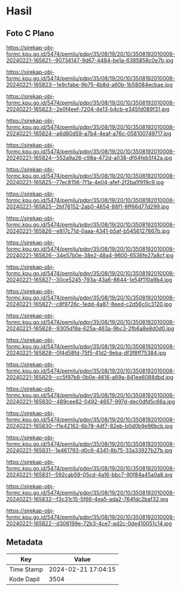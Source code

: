 # Hasil

## Foto C Plano

https://sirekap-obj-formc.kpu.go.id/5474/pemilu/pdpr/35/08/19/20/10/3508192010008-20240221-165821--90734147-9d67-4484-be1a-6385858c0e7b.jpg

https://sirekap-obj-formc.kpu.go.id/5474/pemilu/pdpr/35/08/19/20/10/3508192010008-20240221-165823--1e9cfabe-9b75-4b8d-a60b-1b58084ecbae.jpg

https://sirekap-obj-formc.kpu.go.id/5474/pemilu/pdpr/35/08/19/20/10/3508192010008-20240221-165823--2e0f4eef-7204-4e13-b4cb-e345fd089f31.jpg

https://sirekap-obj-formc.kpu.go.id/5474/pemilu/pdpr/35/08/19/20/10/3508192010008-20240221-165824--a6d80d59-a7b4-4eaf-a76c-058100749717.jpg

https://sirekap-obj-formc.kpu.go.id/5474/pemilu/pdpr/35/08/19/20/10/3508192010008-20240221-165824--552a9a26-c98a-472d-a038-df64feb5f42a.jpg

https://sirekap-obj-formc.kpu.go.id/5474/pemilu/pdpr/35/08/19/20/10/3508192010008-20240221-165825--77ec8156-7f1a-4e04-afef-2f2ba1f919c9.jpg

https://sirekap-obj-formc.kpu.go.id/5474/pemilu/pdpr/35/08/19/20/10/3508192010008-20240221-165825--2bf76152-2ab0-4654-88f1-8ff66d77d299.jpg

https://sirekap-obj-formc.kpu.go.id/5474/pemilu/pdpr/35/08/19/20/10/3508192010008-20240221-165826--e817c71d-0aaa-4341-b5af-b5456127867b.jpg

https://sirekap-obj-formc.kpu.go.id/5474/pemilu/pdpr/35/08/19/20/10/3508192010008-20240221-165826--34e57b0e-38e2-48a4-9600-6536fe27a8cf.jpg

https://sirekap-obj-formc.kpu.go.id/5474/pemilu/pdpr/35/08/19/20/10/3508192010008-20240221-165827--30ce5245-793a-43a6-8644-1e54f110a9b4.jpg

https://sirekap-obj-formc.kpu.go.id/5474/pemilu/pdpr/35/08/19/20/10/3508192010008-20240221-165827--c8f9726c-1edd-4a87-8eed-c2d56c0c3120.jpg

https://sirekap-obj-formc.kpu.go.id/5474/pemilu/pdpr/35/08/19/20/10/3508192010008-20240221-165828--9305d19a-625a-463a-9bc3-2fb6a8e8d0d0.jpg

https://sirekap-obj-formc.kpu.go.id/5474/pemilu/pdpr/35/08/19/20/10/3508192010008-20240221-165828--0f4d58fd-75f5-41d2-9eba-df3f8ff75384.jpg

https://sirekap-obj-formc.kpu.go.id/5474/pemilu/pdpr/35/08/19/20/10/3508192010008-20240221-165829--cc5f97b8-0b0e-4616-a69a-841ee6088dbd.jpg

https://sirekap-obj-formc.kpu.go.id/5474/pemilu/pdpr/35/08/19/20/10/3508192010008-20240221-165830--489cee82-0492-4657-997d-dec0dfd5c66a.jpg

https://sirekap-obj-formc.kpu.go.id/5474/pemilu/pdpr/35/08/19/20/10/3508192010008-20240221-165830--f1e42162-6b78-4df7-82eb-b0d0b9e96bcb.jpg

https://sirekap-obj-formc.kpu.go.id/5474/pemilu/pdpr/35/08/19/20/10/3508192010008-20240221-165831--1e461793-d0c6-4341-8b75-33a33927b27b.jpg

https://sirekap-obj-formc.kpu.go.id/5474/pemilu/pdpr/35/08/19/20/10/3508192010008-20240221-165831--592cab59-05cd-4a16-bbc7-90f84a45a0a8.jpg

https://sirekap-obj-formc.kpu.go.id/5474/pemilu/pdpr/35/08/19/20/10/3508192010008-20240221-165832--f3c31c15-5f66-4ea5-ada2-764fdc2baf32.jpg

https://sirekap-obj-formc.kpu.go.id/5474/pemilu/pdpr/35/08/19/20/10/3508192010008-20240221-165822--d306199e-72b3-4ce7-ad2c-0de410051c14.jpg


## Metadata

| Key        | Value               |
| ---------- | ------------------- |
| Time Stamp | 2024-02-21 17:04:15 |
| Kode Dapil | 3504                |



